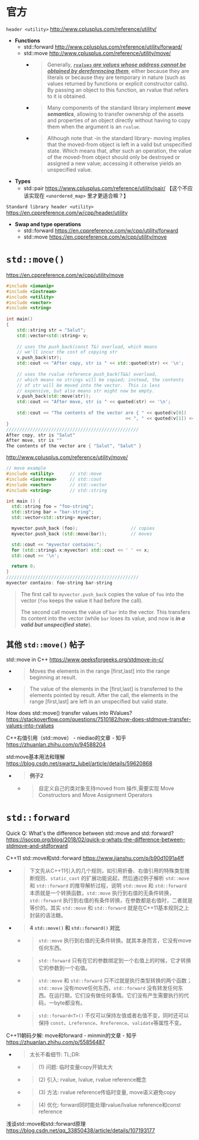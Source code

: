 
# 官方

`header <utility>` http://www.cplusplus.com/reference/utility/
- **Functions**
  * std::forward http://www.cplusplus.com/reference/utility/forward/
  * std::move http://www.cplusplus.com/reference/utility/move/
    + > Generally, ***<ins>`rvalues` are values whose address cannot be obtained by dereferencing them</ins>***, either because they are literals or because they are temporary in nature (such as values returned by functions or explicit constructor calls). By passing an object to this function, an rvalue that refers to it is obtained.
    + > Many components of the standard library implement ***move semantics***, allowing to transfer ownership of the assets and properties of an object directly without having to copy them when the argument is an `rvalue`.
    + > Although note that -in the standard library- moving implies that the moved-from object is left in a valid but unspecified state. Which means that, after such an operation, the value of the moved-from object should only be destroyed or assigned a new value; accessing it otherwise yields an unspecified value.
- **Types**
  * std::pair https://www.cplusplus.com/reference/utility/pair/ 【这个不应该实现在 `<unordered_map>` 里才更适合嘛？】

`Standard library header <utility>` https://en.cppreference.com/w/cpp/header/utility
- **Swap and type operations**
  * std::forward https://en.cppreference.com/w/cpp/utility/forward
  * std::move https://en.cppreference.com/w/cpp/utility/move

# `std::move()`

https://en.cppreference.com/w/cpp/utility/move
```cpp
#include <iomanip>
#include <iostream>
#include <utility>
#include <vector>
#include <string>
 
int main()
{
    std::string str = "Salut";
    std::vector<std::string> v;
 
    // uses the push_back(const T&) overload, which means 
    // we'll incur the cost of copying str
    v.push_back(str);
    std::cout << "After copy, str is " << std::quoted(str) << '\n';
 
    // uses the rvalue reference push_back(T&&) overload, 
    // which means no strings will be copied; instead, the contents
    // of str will be moved into the vector.  This is less
    // expensive, but also means str might now be empty.
    v.push_back(std::move(str));
    std::cout << "After move, str is " << quoted(str) << '\n';
 
    std::cout << "The contents of the vector are { " << quoted(v[0])
                                             << ", " << quoted(v[1]) << " }\n";
}
//////////////////////////////////////////////////
After copy, str is "Salut"
After move, str is ""
The contents of the vector are { "Salut", "Salut" }
```

http://www.cplusplus.com/reference/utility/move/
```cpp
// move example
#include <utility>      // std::move
#include <iostream>     // std::cout
#include <vector>       // std::vector
#include <string>       // std::string

int main () {
  std::string foo = "foo-string";
  std::string bar = "bar-string";
  std::vector<std::string> myvector;

  myvector.push_back (foo);                    // copies
  myvector.push_back (std::move(bar));         // moves

  std::cout << "myvector contains:";
  for (std::string& x:myvector) std::cout << ' ' << x;
  std::cout << '\n';

  return 0;
}
//////////////////////////////////////////////////
myvector contains: foo-string bar-string
```
> The first call to `myvector.push_back` copies the value of `foo` into the vector (`foo` keeps the value it had before the call).
>
> The second call moves the value of `bar` into the vector. This transfers its content into the vector (while `bar` loses its value, and now is ***in a valid but unspecified state***).

## 其他 `std::move()` 帖子

std::move in C++ https://www.geeksforgeeks.org/stdmove-in-c/
- > Moves the elements in the range [first,last] into the range beginning at result.
- > The value of the elements in the [first,last] is transferred to the elements pointed by result. After the call, the elements in the range [first,last] are left in an unspecified but valid state.

How does std::move() transfer values into RValues? https://stackoverflow.com/questions/7510182/how-does-stdmove-transfer-values-into-rvalues

C++右值引用（std::move） - niediao的文章 - 知乎 https://zhuanlan.zhihu.com/p/94588204

std:move基本用法和理解 https://blog.csdn.net/swartz_lubel/article/details/59620868
- > **例子2**
  * > 自定义自己的类对象支持moved from 操作,需要实现 Move Constructors and Move Assignment Operators

# `std::forward`

Quick Q: What's the difference between std::move and std::forward? https://isocpp.org/blog/2018/02/quick-q-whats-the-difference-between-stdmove-and-stdforward

C++11 std::move和std::forward https://www.jianshu.com/p/b90d1091a4ff
- > 下文先从C++11引入的几个规则，如引用折叠、右值引用的特殊类型推断规则、`static_cast` 的扩展功能说起，然后通过例子解析 `std::move` 和 `std::forward` 的推导解析过程，说明 `std::move` 和 `std::forward` 本质就是一个转换函数，`std::move` 执行到右值的无条件转换，`std::forward` 执行到右值的有条件转换，在参数都是右值时，二者就是等价的。其实 `std::move` 和 `std::forward` 就是在C++11基本规则之上封装的语法糖。
- > **4 `std::move()` 和 `std::forward()` 对比**
  * > `std::move` 执行到右值的无条件转换。就其本身而言，它没有move任何东西。
  * > `std::forward` 只有在它的参数绑定到一个右值上的时候，它才转换它的参数到一个右值。
  * > `std::move` 和 `std::forward` 只不过就是执行类型转换的两个函数；`std::move` 没有move任何东西，`std::forward` 没有转发任何东西。在运行期，它们没有做任何事情。它们没有产生需要执行的代码，一byte都没有。
  * > `std::forward<T>()` 不仅可以保持左值或者右值不变，同时还可以保持 `const`、`Lreference`、`Rreference`、`validate`等属性不变。

C++11朝码夕解: move和forward - minmin的文章 - 知乎 https://zhuanlan.zhihu.com/p/55856487
- > 太长不看细节: TL;DR:
  * > (1) 问题: 临时变量copy开销太大
  * > (2) 引入: rvalue, lvalue, rvalue reference概念
  * > (3) 方法: rvalue reference传临时变量, move语义避免copy
  * > (4) 优化: forward同时能处理rvalue/lvalue reference和const reference

浅谈std::move和std::forward原理 https://blog.csdn.net/qq_33850438/article/details/107193177

